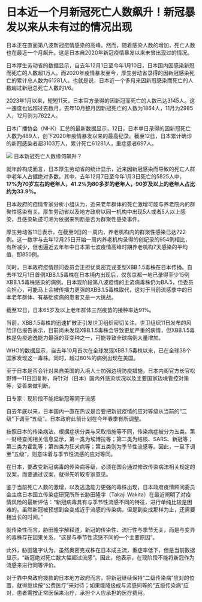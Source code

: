 # 日本近一个月新冠死亡人数飙升！新冠暴发以来从未有过的情况出现

日本正在直面第八波新冠疫情感染的高峰。然而，随着感染人数的增加，死亡人数也在最近一个月飙升。这是日本自2020年新冠疫情暴发以来未曾出现过的情况。

日本厚生劳动省的数据显示，自去年12月1日至今年1月10日，日本国内因感染新冠而死亡的人数超1万人。而2020年疫情暴发至今，厚生劳动省录得的因新冠感染死亡的累计总人数为61281人。也就是说，日本近一个多月来因新冠感染而死亡的人数超过新冠总死亡人数的1/6。

2023年1月以来，短短11天，日本官方录得的因新冠而死亡的人数已达3145人。这一速度也远超过去数月，去年10月整月因新冠死亡的人数为1864人，11月为2985人，12月则为7622人。

日本广播协会（NHK）汇总的最新数据显示，12日，日本单日录得的因新冠死亡人数为489人，创下2020年疫情暴发以来的最高纪录。截至12日，日本累计确诊的新冠感染者超3103万人，累计死亡61281人，重症患者697人。

![](https://inews.gtimg.com/newsapp_bt/0/15609119527/1000)
日本新冠死亡人数缘何飙升？

就年龄构成而言，日本厚生劳动省的统计显示，近来因新冠感染而导致的死亡人群中老年人占据绝对多数。其中，去年12月7日至今年1月3日死亡的5825人中，
**17%为70岁左右的老年人，41.2%为80多岁的老年人，90岁及以上的老年人占比约为33.9%。**

日本政府的疫情专家分析小组认为，近来老年群体的死亡激增可能与养老院内的群聚性感染有关。厚生劳动省以及地方政府以同一机构中出现5人或者5人以上感染，且感染轨迹可溯为依据来判断是否为群聚性感染事件。

厚生劳动省11日表示，在截至9日的一周内，养老机构内的群聚性感染已达722例。这一数字与去年12月25日开始一周内养老机构录得的创纪录的954例相比，有所减少，但也逼近去年年中日本第七波疫情高峰时期养老机构7天感染的平均值，即850例。

同时，日本政府疫情顾问委员会正担忧奥密克戎亚型XBB.1.5毒株在日本传播。自去年12月1日首例XBB.1.5毒株在日本境内出现后，仅东京都一地已录得至少15例XBB.1.5毒株感染的病例。日本现阶段第八波疫情的主流病毒株仍为BA.5，但委员会担心，可能马上会被传播力更强的XBB.1.5毒株取代，这对于当前流感季中的日本老年群体、有基础疾病的患者又是一大挑战。

截至12日，日本65岁及以上老年群体三剂疫苗的接种率达91%。

当前，XBB.1.5毒株的迅速扩散正引发世卫组织密切关注。世卫组织11日发布的风险评估报告表示，目前尚未发现XBB.1.5毒株会导致更加严重的病情，但XBB.1.5毒株是免疫逃逸能力最强的亚变种之一，可能导致全球病例大量增加。

WHO的数据显示，自去年10月首次在全球发现XBB.1.5毒株以来，已在全球38个国家发现这一毒株。同时，超过80%的病例出现在美国。

至于日本是否会针对来自美国的入境人士加强边境防疫措施，日本内阁官方长官松野博一11日回复称，将针对（日本）国内外感染状况以及主要国家边境管控对策等，妥善来做判断。

日专家：现阶段不能把新冠等同于流感

自去年底以来，日本国内一直在热议是否要把新冠疫情的应对等级从当前的“二级”下调至“五级”。日本政府此前计划在今年春季有所调整。

按照日本的传染病法，根据症状分类与采取措施等不同，传染病症被分为五类。第一财经查阅相关信息显示，第一类为埃博拉等；第二类为结核、SARS、新冠等；第三类为霍乱等；第四类为狂犬病等；第五类则为季节性流感等。因此，一旦下调至“五级”，则意味着与季节性流感的应对等同。

在日本，要改变新冠病毒的传染病等级，必须在国会通过修改传染病法相关规定的议案，而要通过议案，就得先听取专家意见。

鉴于当前死亡人数的激增，以及逃逸能力更强的毒株出现，日本政府疫情顾问委员会主席日本国立传染症研究所所长胁田隆字（Takaji
Wakita）在最近阐明了对疫情风险的最新评估：“新冠病毒具有与季节性流感不同的特征，进行单纯比较是困难的。虽然新冠被预想到会变成近乎流感的传染病，但是到变成那样为止，还需要相当长的时间。”

就传染性而言，胁田隆字解释道，新冠的传染性、流行性与季节无关，而是与变异的毒株存在因果关系，“这是与季节性流感不同的一个主要原因”。

此外，胁田隆字认为，虽然奥密克戎株在日本成主流，重症率低下，但是当前数据显示，“新冠绝对死亡数大幅超过流感”。因此，他表示，在现阶段不能将新冠作为流感来进行同等评价。

对于靠中央政府拨款的日本地方政府而言，将新冠继续保持“二级传染病”应对的位置，就得继续按“公费医疗”来对待；如果能降级成与流感同等的“五级传染病”应对，患者需按正常医保来治疗，承担个人应承担的医疗费用。

